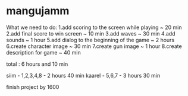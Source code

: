 # mangujamm

What we need to do:
1.add scoring to the screen while playing ~ 20 min
2.add final score to win screen ~ 10 min
3.add waves ~ 30 min
4.add sounds ~ 1 hour
5.add dialog to the beginning of the game ~ 2 hours
6.create character image ~ 30 min
7.create gun image ~ 1 hour
8.create description for game ~ 40 min

total : 6 hours and 10 min

siim - 1,2,3,4,8 - 2 hours 40 min
kaarel - 5,6,7 - 3 hours 30 min

finish project by 1600